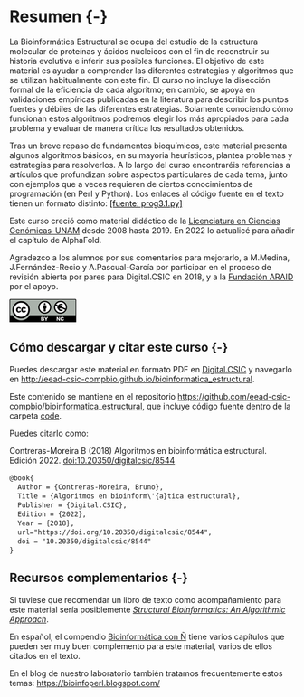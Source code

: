 
# Resumen {-}

La Bioinformática Estructural se ocupa del estudio de la estructura molecular de proteínas y ácidos nucleicos con el fin de reconstruir su historia evolutiva e inferir sus posibles funciones. El objetivo de este material es ayudar a comprender las diferentes estrategias y algoritmos que se utilizan habitualmente con este fin. El curso no incluye la disección formal de la eficiencia de cada algoritmo; en cambio, se apoya en validaciones empíricas publicadas en la literatura para describir los puntos fuertes y débiles de las diferentes estrategias. Solamente conociendo cómo funcionan estos algoritmos podremos elegir los más apropiados para cada problema y evaluar de manera crítica los resultados obtenidos.

Tras un breve repaso de fundamentos bioquímicos, este material presenta algunos algoritmos básicos, en su mayoria heurísticos, plantea problemas y estrategias para resolverlos. A lo largo del curso encontraréis referencias a artículos que profundizan sobre aspectos particulares de cada tema, junto con ejemplos que a veces requieren de ciertos conocimientos de programación (en Perl y Python). Los enlaces al código fuente en el texto tienen un formato distinto: 
<a href="https://github.com/eead-csic-compbio/bioinformatica_estructural/blob/master/code/prog3.1.py" style="color: black; text-decoration: underline;">[fuente: prog3.1.py]</a>

Este curso creció como material didáctico de la [Licenciatura en Ciencias Genómicas-UNAM](https://www.lcg.unam.mx) desde 2008 hasta 2019. En 2022 lo actualicé para añadir el capítulo de AlphaFold.

Agradezco a los alumnos por sus comentarios para mejorarlo, a M.Medina, J.Fernández-Recio y A.Pascual-García por participar en el proceso de revisión abierta por pares para Digital.CSIC en 2018, y a la [Fundación ARAID](http://www.araid.es) por el apoyo.

![](fig/licenciaCC.png)

## Cómo descargar y citar este curso {-}

Puedes descargar este material en formato PDF en [Digital.CSIC](http://hdl.handle.net/10261/21892) y navegarlo en <http://eead-csic-compbio.github.io/bioinformatica_estructural>. 

Este contenido se mantiene en el repositorio 
<https://github.com/eead-csic-compbio/bioinformatica_estructural>,
que incluye código fuente dentro de la carpeta [code](https://github.com/eead-csic-compbio/bioinformatica_estructural/tree/master/code). 

Puedes citarlo como:

Contreras-Moreira B (2018) Algoritmos en bioinformática estructural. Edición 2022. [doi:10.20350/digitalcsic/8544](https://doi.org/10.20350/digitalcsic/8544)

    @book{
      Author = {Contreras-Moreira, Bruno},
      Title = {Algoritmos en bioinform\'{a}tica estructural},
      Publisher = {Digital.CSIC},
      Edition = {2022},
      Year = {2018},
      url="https://doi.org/10.20350/digitalcsic/8544",
      doi = "10.20350/digitalcsic/8544"
    }

## Recursos complementarios {-}

Si tuviese que recomendar un libro de texto como acompañamiento para este material sería posiblemente 
_[Structural Bioinformatics: An Algorithmic Approach](http://www.structuralbioinformatics.com)_. 

En español, el compendio [Bioinformática con Ñ](https://zenodo.org/communities/bioinfconn) 
tiene varios capítulos que pueden ser muy buen complemento para este material, varios de ellos citados en el texto.

En el blog de nuestro laboratorio también tratamos frecuentemente estos temas: <https://bioinfoperl.blogspot.com/>
